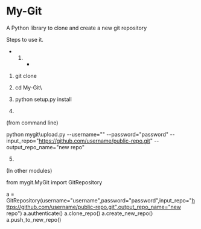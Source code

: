 # My-Git
A Python library to clone and create a new git repository

Steps to use it.

* 1. *
1.  git clone 

2.  cd My-Git\

3.  python setup.py install

4.
(from command line)

python mygit\upload.py --username="<username>" --password="password" --input_repo="https://github.com/username/public-repo.git" --output_repo_name="new repo"

5.
(In other modules)

from mygit.MyGit import GitRepository

a = GitRepository(username="username",password="password",input_repo="https://github.com/username/public-repo.git",output_repo_name="new repo")
a.authenticate()
a.clone_repo()
a.create_new_repo()
a.push_to_new_repo()
